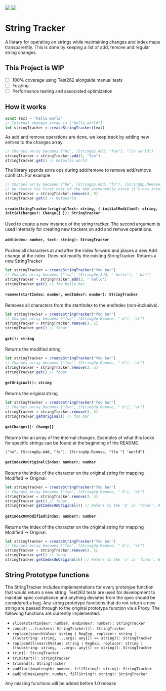 <p>
  <img src="https://img.shields.io/static/v1?label=npm&message=0.0.1-rc3&color=success&style=flat-square">
  <img src="https://img.shields.io/static/v1?label=coverage&message=77.5%25&color=yellow&style=flat-square">
</p>

# String Tracker
A library for operating on strings while maintaining changes and index maps transparently. This is done by keeping a list of add, remove and regular string changes.

## This Project is WIP

- [ ] 100% coverage using Test262 alongside manual tests
- [ ] Fuzzing
- [ ] Performance testing and associated optimization

## How it works

```js
const text = "hello world"
// Internal changes array is ["hello world"]
let stringTracker = createStringTracker(text)
```

As add and remove operations are done, we keep track by adding new entries to the changes array.

```js
// Changes array becomes ["he", [StringOp.Add, "foo"], "llo world"]
stringTracker = stringTracker.add(2, "foo")
stringTracker.get() // hefoollo world
```

The library spends extra ops during add/remove to remove add/remove conflicts. For example

```js
// Changes array becomes ["he", [StringOp.Add, "fo"], [StringOp.Remove, "llo "] "world"]
// We remove the first char of the add permanently since it's now irrelevant
stringTracker = stringTracker.remove(4, 9)
stringTracker.get() // hefoworld
```

#### `createStringTracker(originalText: string, { initialModified?: string, initialChanges?: Change[] }): StringTracker`

Used to create a new instance of the string tracker. The second argument is used internally for creating new trackers on add and remove operations.

#### `add(index: number, text: string): StringTracker`

Pushes all characters at and after the index forward and places a new Add change at the index. Does not modify the existing StringTracker. Returns a new StringTracker

```js
let stringTracker = createStringTracker("foo bar")
// Changes array becomes ["foo", [StringOp.Add, " hello"], " bar"]
stringTracker = stringTracker.add(3, " hello")
stringTracker.get() // foo hello bar
```

#### `remove(startIndex: number, endIndex?: number): StringTracker`

Removes all characters from the startIndex to the endIndex (non-inclusive).

```js
let stringTracker = createStringTracker("foo bar")
// Changes array becomes ["foo", [StringOp.Remove, " b"], "ar"]
stringTracker = stringTracker.remove(3, 5)
stringTracker.get() // fooar
```

#### `get(): string`

Returns the modified string

```js
let stringTracker = createStringTracker("foo bar")
// Changes array becomes ["foo", [StringOp.Remove, " b"], "ar"]
stringTracker = stringTracker.remove(3, 5)
stringTracker.get() // fooar
```

#### `getOriginal(): string`

Returns the original string

```js
let stringTracker = createStringTracker("foo bar")
// Changes array becomes ["foo", [StringOp.Remove, " b"], "ar"]
stringTracker = stringTracker.remove(3, 5)
stringTracker.getOriginal() // foo bar
```

#### `getChanges(): Change[]`

Returns the an array of the internal changes. Examples of what this looks for specific strings can be found at the beginning of the README.

`["he", [StringOp.Add, "fo"], [StringOp.Remove, "llo "] "world"]`

#### `getIndexOnOriginal(index: number): number`

Returns the index of the character on the original string for mapping Modified -> Original.

```js
let stringTracker = createStringTracker("foo bar")
// Changes array becomes ["foo", [StringOp.Remove, " b"], "ar"]
stringTracker = stringTracker.remove(3, 5)
stringTracker.get() // fooar
stringTracker.getIndexOnOriginal(4) // Refers to the 'a' in 'fooar'. 4 + 2 (because of remove) = 6
```

#### `getIndexOnModified(index: number): number`

Returns the index of the character on the original string for mapping Modified -> Original.

```js
let stringTracker = createStringTracker("foo bar")
// Changes array becomes ["foo", [StringOp.Remove, " b"], "ar"]
stringTracker = stringTracker.remove(3, 5)
stringTracker.get() // fooar
stringTracker.getIndexOnOriginal(6) // Refers to the 'a' in 'fooar'. 6 - 2 (because of remove) = 4
```

## String Prototype functions

The StringTracker includes implementations for every prototype function that would return a new string. Test262 tests are used for development to maintain spec compliance and anything deviates from the spec should be considered a bug. Any string prototype functions that do not return a new string are passed through to the original prototype function via a Proxy. The following functions are currently implemented:

- `slice(startIndex?: number, endIndex?: number): StringTracker`
- `concat(...trackers: StringTracker[]): StringTracker`
- `replace(searchValue: string | RegExp, replacer: string | ((substring: string, ...args: any[]) => string)): StringTracker`
- `replaceAll(searchValue: string | RegExp, replacer: string | ((substring: string, ...args: any[]) => string)): StringTracker`
- `trim(): StringTracker`
- `trimStart(): StringTracker`
- `trimEnd(): StringTracker`
- `padStart(maxLength: number, fillString?: string): StringTracker`
- `padEnd(maxLength: number, fillString?: string): StringTracker`

Any missing functions will be added before 1.0 release
